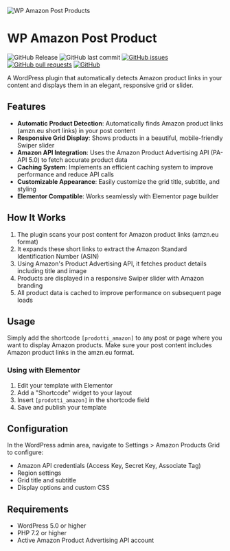 
![WP Amazon Post Products](https://i.postimg.cc/3r2MBMV3/wp-amazon-product-grid.jpg)

# WP Amazon Post Product

![GitHub Release](https://img.shields.io/github/v/release/fabioferrero90/wp-amazon-post-products)
![GitHub last commit](https://img.shields.io/github/last-commit/fabioferrero90/wp-amazon-post-products)
[![GitHub issues](https://img.shields.io/github/issues-raw/fabioferrero90/wp-amazon-post-products)](https://img.shields.io/github/issues-raw/fabioferrero90/wp-amazon-post-products)
[![GitHub pull requests](https://img.shields.io/github/issues-pr/fabioferrero90/wp-amazon-post-products)](https://img.shields.io/github/issues-pr/fabioferrero90/wp-amazon-post-products)
[![GitHub](https://img.shields.io/github/license/fabioferrero90/wp-amazon-post-products)](https://img.shields.io/github/license/fabioferrero90/wp-amazon-post-products)

A WordPress plugin that automatically detects Amazon product links in your content and displays them in an elegant, responsive grid or slider.

## Features

- **Automatic Product Detection**: Automatically finds Amazon product links (amzn.eu short links) in your post content
- **Responsive Grid Display**: Shows products in a beautiful, mobile-friendly Swiper slider
- **Amazon API Integration**: Uses the Amazon Product Advertising API (PA-API 5.0) to fetch accurate product data
- **Caching System**: Implements an efficient caching system to improve performance and reduce API calls
- **Customizable Appearance**: Easily customize the grid title, subtitle, and styling
- **Elementor Compatible**: Works seamlessly with Elementor page builder

## How It Works

1. The plugin scans your post content for Amazon product links (amzn.eu format)
2. It expands these short links to extract the Amazon Standard Identification Number (ASIN)
3. Using Amazon's Product Advertising API, it fetches product details including title and image
4. Products are displayed in a responsive Swiper slider with Amazon branding
5. All product data is cached to improve performance on subsequent page loads

## Usage

Simply add the shortcode `[prodotti_amazon]` to any post or page where you want to display Amazon products. Make sure your post content includes Amazon product links in the amzn.eu format.

### Using with Elementor

1. Edit your template with Elementor
2. Add a "Shortcode" widget to your layout
3. Insert `[prodotti_amazon]` in the shortcode field
4. Save and publish your template

## Configuration

In the WordPress admin area, navigate to Settings > Amazon Products Grid to configure:

- Amazon API credentials (Access Key, Secret Key, Associate Tag)
- Region settings
- Grid title and subtitle
- Display options and custom CSS

## Requirements

- WordPress 5.0 or higher
- PHP 7.2 or higher
- Active Amazon Product Advertising API account
